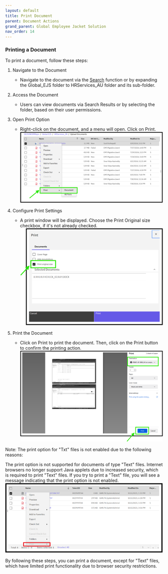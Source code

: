 ```yaml
---
layout: default
title: Print Document
parent: Document Actions
grand_parent: Global Employee Jacket Solution
nav_order: 14
---
```


### Printing a Document
To print a document, follow these steps:

1. Navigate to the Document
   - Navigate to the document via the [Search](https://pages.github.ibm.com/Global-EJS/GEJS-Australia-EDM-User-Manual/docs/DocumentSearch/DocumentSearch.html) function or by expanding the Global_EJS folder to HRServices_AU folder and its sub-folder.

2. Access the Document
   - Users can view documents via Search Results or by selecting the folder, based on their user permissions.

3. Open Print Option
   - Right-click on the document, and a menu will open. Click on Print.
   ![image](assets/images/print1.png)

4. Configure Print Settings
   - A print window will be displayed. Choose the Print Original size checkbox, if it's not already checked.
   ![image](assets/images/print2.png)

5. Print the Document
   - Click on Print to print the document. Then, click on the Print button to confirm the printing action.
   ![image](assets/images/print3.png)

Note: The print option for "Txt" files is not enabled due to the following reasons:

The print option is not supported for documents of type "Text" files.
Internet browsers no longer support Java applets due to increased security, which is required to print "Text" files.
If you try to print a "Text" file, you will see a message indicating that the print option is not enabled.
![image](assets/images/print4.png)

By following these steps, you can print a document, except for "Text" files, which have limited print functionality due to browser security restrictions.